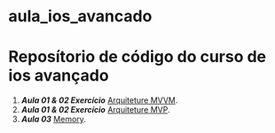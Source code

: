 # aula_ios_avancado

# Reposítorio de código do curso de ios avançado

1. ***Aula 01 & 02 Exercício*** [Arquiteture MVVM](https://github.com/jacksonsmith/aula_ios_avancado_exercicio_mvvm).
1. ***Aula 01 & 02  Exercício*** [Arquiteture MVP](https://github.com/jacksonsmith/aula_ios_avancado_exercicio_mvp).
2. ***Aula 03*** [Memory](https://github.com/jacksonsmith/aula_ios_avancado_02).

